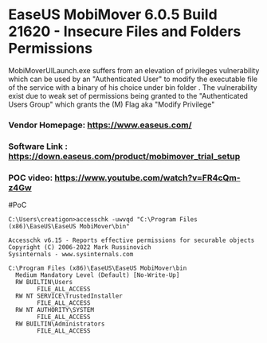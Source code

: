 # EaseUS MobiMover 6.0.5 Build 21620 - Insecure Files and Folders Permissions
MobiMoverUILaunch.exe  suffers from an elevation of privileges vulnerability which can be used by an "Authenticated User" to modify the executable file of the service with a binary of his choice under bin folder . The vulnerability exist due to weak set of permissions being granted to the "Authenticated Users Group" which grants the (M) Flag aka "Modify Privilege"



### Vendor Homepage: https://www.easeus.com/
### Software Link : https://down.easeus.com/product/mobimover_trial_setup
### POC video: https://www.youtube.com/watch?v=FR4cQm-z4Gw


#PoC
```
C:\Users\creatigon>accesschk -uwvqd "C:\Program Files (x86)\EaseUS\EaseUS MobiMover\bin"

Accesschk v6.15 - Reports effective permissions for securable objects
Copyright (C) 2006-2022 Mark Russinovich
Sysinternals - www.sysinternals.com

C:\Program Files (x86)\EaseUS\EaseUS MobiMover\bin
  Medium Mandatory Level (Default) [No-Write-Up]
  RW BUILTIN\Users
        FILE_ALL_ACCESS
  RW NT SERVICE\TrustedInstaller
        FILE_ALL_ACCESS
  RW NT AUTHORITY\SYSTEM
        FILE_ALL_ACCESS
  RW BUILTIN\Administrators
        FILE_ALL_ACCESS
```
